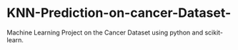 # KNN-Prediction-on-cancer-Dataset-
Machine Learning Project on the Cancer Dataset using python and scikit-learn. 
